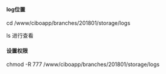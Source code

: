 #### log位置

cd /www/ciboapp/branches/201801/storage/logs

ls 进行查看

#### 设置权限

chmod -R 777 /www/ciboapp/branches/201801/storage/logs

